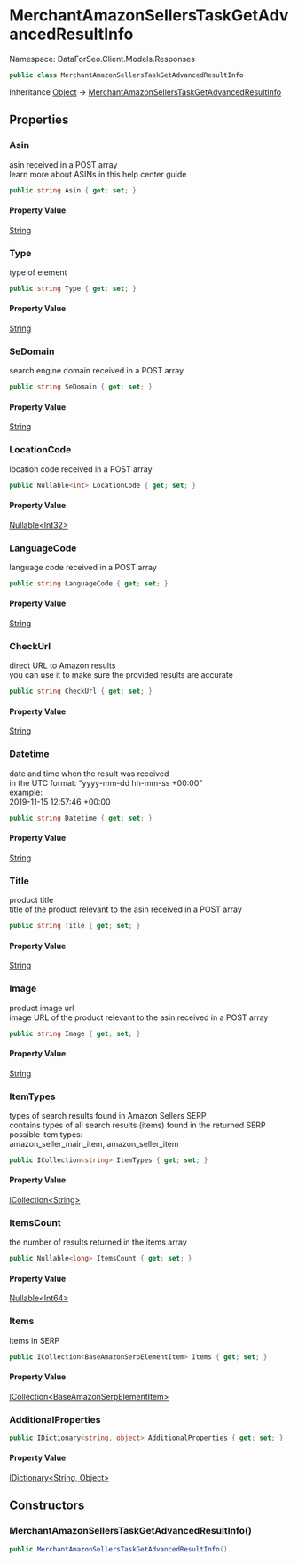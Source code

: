 # MerchantAmazonSellersTaskGetAdvancedResultInfo

Namespace: DataForSeo.Client.Models.Responses

```csharp
public class MerchantAmazonSellersTaskGetAdvancedResultInfo
```

Inheritance [Object](https://docs.microsoft.com/en-us/dotnet/api/system.object) → [MerchantAmazonSellersTaskGetAdvancedResultInfo](./dataforseo.client.models.responses.merchantamazonsellerstaskgetadvancedresultinfo.md)

## Properties

### **Asin**

asin received in a POST array
 <br>learn more about ASINs in this help center guide

```csharp
public string Asin { get; set; }
```

#### Property Value

[String](https://docs.microsoft.com/en-us/dotnet/api/system.string)<br>

### **Type**

type of element

```csharp
public string Type { get; set; }
```

#### Property Value

[String](https://docs.microsoft.com/en-us/dotnet/api/system.string)<br>

### **SeDomain**

search engine domain received in a POST array

```csharp
public string SeDomain { get; set; }
```

#### Property Value

[String](https://docs.microsoft.com/en-us/dotnet/api/system.string)<br>

### **LocationCode**

location code received in a POST array

```csharp
public Nullable<int> LocationCode { get; set; }
```

#### Property Value

[Nullable&lt;Int32&gt;](https://docs.microsoft.com/en-us/dotnet/api/system.nullable-1)<br>

### **LanguageCode**

language code received in a POST array

```csharp
public string LanguageCode { get; set; }
```

#### Property Value

[String](https://docs.microsoft.com/en-us/dotnet/api/system.string)<br>

### **CheckUrl**

direct URL to Amazon results
 <br>you can use it to make sure the provided results are accurate

```csharp
public string CheckUrl { get; set; }
```

#### Property Value

[String](https://docs.microsoft.com/en-us/dotnet/api/system.string)<br>

### **Datetime**

date and time when the result was received
 <br>in the UTC format: “yyyy-mm-dd hh-mm-ss +00:00”
 <br>example:
 <br>2019-11-15 12:57:46 +00:00

```csharp
public string Datetime { get; set; }
```

#### Property Value

[String](https://docs.microsoft.com/en-us/dotnet/api/system.string)<br>

### **Title**

product title
 <br>title of the product relevant to the asin received in a POST array

```csharp
public string Title { get; set; }
```

#### Property Value

[String](https://docs.microsoft.com/en-us/dotnet/api/system.string)<br>

### **Image**

product image url
 <br>image URL of the product relevant to the asin received in a POST array

```csharp
public string Image { get; set; }
```

#### Property Value

[String](https://docs.microsoft.com/en-us/dotnet/api/system.string)<br>

### **ItemTypes**

types of search results found in Amazon Sellers SERP
 <br>contains types of all search results (items) found in the returned SERP
 <br>possible item types:
 <br>amazon_seller_main_item, amazon_seller_item

```csharp
public ICollection<string> ItemTypes { get; set; }
```

#### Property Value

[ICollection&lt;String&gt;](https://docs.microsoft.com/en-us/dotnet/api/system.collections.generic.icollection-1)<br>

### **ItemsCount**

the number of results returned in the items array

```csharp
public Nullable<long> ItemsCount { get; set; }
```

#### Property Value

[Nullable&lt;Int64&gt;](https://docs.microsoft.com/en-us/dotnet/api/system.nullable-1)<br>

### **Items**

items in SERP

```csharp
public ICollection<BaseAmazonSerpElementItem> Items { get; set; }
```

#### Property Value

[ICollection&lt;BaseAmazonSerpElementItem&gt;](./dataforseo.client.models.baseamazonserpelementitem.md)<br>

### **AdditionalProperties**

```csharp
public IDictionary<string, object> AdditionalProperties { get; set; }
```

#### Property Value

[IDictionary&lt;String, Object&gt;](https://docs.microsoft.com/en-us/dotnet/api/system.collections.generic.idictionary-2)<br>

## Constructors

### **MerchantAmazonSellersTaskGetAdvancedResultInfo()**

```csharp
public MerchantAmazonSellersTaskGetAdvancedResultInfo()
```
